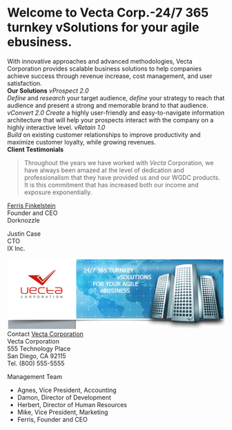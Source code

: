 # Welcome to Vecta Corp.-24/7 365 turnkey vSolutions for your agile ebusiness.
With innovative approaches and advanced methodologies, Vecta Corporation provides scalable business solutions to help companies achieve success through revenue increase, cost management, and user satisfaction.  
**Our Solutions**
_vProspect 2.0_  
_Define_ and _research_ your target audience, _define_ your strategy to reach that audience and present a strong and memorable brand to that audience.
_vConvert 2.0_
_Create_ a highly user-friendly and easy-to-navigate information architecture that will help your prospects interact with the company on a highly interactive level.
_vRetain 1.0_  
_Build_ on existing customer relationships to improve productivity and maximize customer loyalty, while growing revenues.  
**Client Testimonials**
>Throughout the years we have worked with _Vecta_ Corporation, we have always been amazed at the level of dedication and professionalism that they have provided us and our WGDC products. It is this commitment that has increased both our income and exposure exponentially.

[Ferris Finkelstein](https://acw-group.com.hk/acw_distribution/events/VectaCorp/aboutus.htm)  
Founder and CEO  
Dorknozzle  

Justin Case  
CTO  
IX Inc.  

![Vecta Corporation pic](header.gif)  
Contact [Vecta Corporation](https://acw-group.com.hk/acw_distribution/events/VectaCorp/default.htm)  
Vecta Corporation  
555 Technology Place  
San Diego, CA 92115  
Tel. (800) 555-5555  

Management Team  
* Agnes, Vice President, Accounting  
* Damon, Director of Development  
* Herbert, Director of Human Resources  
* Mike, Vice President, Marketing  
* Ferris, Founder and CEO  

